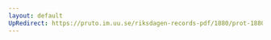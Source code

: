 ```yaml
---
layout: default
UpRedirect: https://pruto.im.uu.se/riksdagen-records-pdf/1880/prot-1880--ak--023/prot-1880--ak--023_006.pdf
---
```

